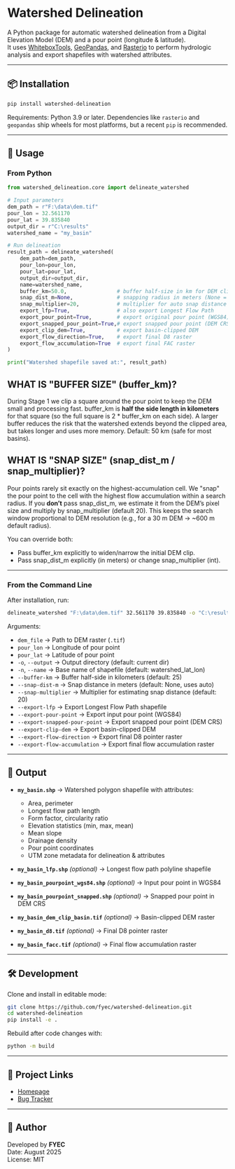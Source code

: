 # Watershed Delineation

A Python package for automatic watershed delineation from a Digital Elevation Model (DEM) and a pour point (longitude & latitude).  
It uses [WhiteboxTools](https://github.com/jblindsay/whitebox-tools), [GeoPandas](https://geopandas.org/), and [Rasterio](https://rasterio.readthedocs.io/) to perform hydrologic analysis and export shapefiles with watershed attributes.

---

## 📦 Installation

```bash
pip install watershed-delineation
```

Requirements: Python 3.9 or later. Dependencies like `rasterio` and `geopandas` ship wheels for most platforms, but a recent `pip` is recommended.

---

## 🚀 Usage

### From Python

```python
from watershed_delineation.core import delineate_watershed

# Input parameters
dem_path = r"F:\data\dem.tif"
pour_lon = 32.561170
pour_lat = 39.835840
output_dir = r"C:\results"
watershed_name = "my_basin"

# Run delineation
result_path = delineate_watershed(
    dem_path=dem_path,
    pour_lon=pour_lon,
    pour_lat=pour_lat,
    output_dir=output_dir,
    name=watershed_name,
    buffer_km=50.0,                # buffer half-size in km for DEM clip box
    snap_dist_m=None,              # snapping radius in meters (None = auto)
    snap_multiplier=20,            # multiplier for auto snap distance (default)
    export_lfp=True,               # also export Longest Flow Path
    export_pour_point=True,        # export original pour point (WGS84)
    export_snapped_pour_point=True,# export snapped pour point (DEM CRS)
    export_clip_dem=True,          # export basin-clipped DEM
    export_flow_direction=True,    # export final D8 raster
    export_flow_accumulation=True  # export final FAC raster
)

print("Watershed shapefile saved at:", result_path)
```

WHAT IS "BUFFER SIZE" (buffer_km)?
----------------------------------
During Stage 1 we clip a square around the pour point to keep the DEM small and
processing fast. buffer_km is **half the side length in kilometers** for that
square (so the full square is 2 * buffer_km on each side). A larger buffer
reduces the risk that the watershed extends beyond the clipped area, but takes
longer and uses more memory. Default: 50 km (safe for most basins).

WHAT IS "SNAP SIZE" (snap_dist_m / snap_multiplier)?
----------------------------------------------------
Pour points rarely sit exactly on the highest-accumulation cell. We "snap" the
pour point to the cell with the highest flow accumulation within a search
radius. If you **don’t** pass snap_dist_m, we estimate it from the DEM’s pixel
size and multiply by snap_multiplier (default 20). This keeps the search window
proportional to DEM resolution (e.g., for a 30 m DEM → ~600 m default radius).

You can override both:
- Pass buffer_km explicitly to widen/narrow the initial DEM clip.
- Pass snap_dist_m explicitly (in meters) or change snap_multiplier (int).

---

### From the Command Line

After installation, run:

```bash
delineate_watershed "F:\data\dem.tif" 32.561170 39.835840 -o "C:\results" -n "my_basin" --buffer-km 50 --snap-dist-m 1500 --export-lfp --export-pour-point --export-snapped-pour-point --export-clip-dem --export-flow-direction --export-flow-accumulation
```

Arguments:

- `dem_file` → Path to DEM raster (`.tif`)
- `pour_lon` → Longitude of pour point
- `pour_lat` → Latitude of pour point
- `-o`, `--output` → Output directory (default: current dir)
- `-n`, `--name` → Base name of shapefile (default: watershed_lat_lon)
- `--buffer-km` → Buffer half-side in kilometers (default: 25)
- `--snap-dist-m` → Snap distance in meters (default: None, uses auto)
- `--snap-multiplier` → Multiplier for estimating snap distance (default: 20)
- `--export-lfp` → Export Longest Flow Path shapefile
- `--export-pour-point` → Export input pour point (WGS84)
- `--export-snapped-pour-point` → Export snapped pour point (DEM CRS)
- `--export-clip-dem` → Export basin-clipped DEM
- `--export-flow-direction` → Export final D8 pointer raster
- `--export-flow-accumulation` → Export final flow accumulation raster

---

## 📂 Output

- **`my_basin.shp`** → Watershed polygon shapefile with attributes:
  - Area, perimeter
  - Longest flow path length
  - Form factor, circularity ratio
  - Elevation statistics (min, max, mean)
  - Mean slope
  - Drainage density
  - Pour point coordinates
  - UTM zone metadata for delineation & attributes

- **`my_basin_lfp.shp`** *(optional)* → Longest flow path polyline shapefile  
- **`my_basin_pourpoint_wgs84.shp`** *(optional)* → Input pour point in WGS84  
- **`my_basin_pourpoint_snapped.shp`** *(optional)* → Snapped pour point in DEM CRS  
- **`my_basin_dem_clip_basin.tif`** *(optional)* → Basin-clipped DEM raster  
- **`my_basin_d8.tif`** *(optional)* → Final D8 pointer raster  
- **`my_basin_facc.tif`** *(optional)* → Final flow accumulation raster  

---

## 🛠 Development

Clone and install in editable mode:

```bash
git clone https://github.com/fyec/watershed-delineation.git
cd watershed-delineation
pip install -e .
```

Rebuild after code changes with:

```bash
python -m build
```

---

## 📌 Project Links

- [Homepage](https://github.com/fyec/watershed-delineation)  
- [Bug Tracker](https://github.com/fyec/watershed-delineation/issues)

---

## 👤 Author

Developed by **FYEC**  
Date: August 2025  
License: MIT
